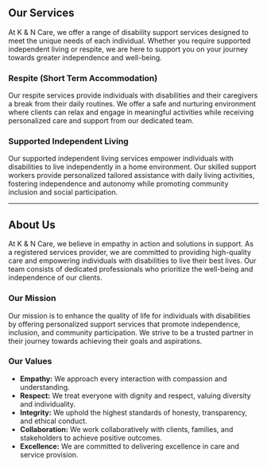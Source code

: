 ## Our Services

At K & N Care, we offer a range of disability support services designed to meet the unique needs of each individual. Whether you require supported independent living or respite, we are here to support you on your journey towards greater independence and well-being.

### Respite (Short Term Accommodation)

Our respite services provide individuals with disabilities and their caregivers a break from their daily routines. We offer a safe and nurturing environment where clients can relax and engage in meaningful activities while receiving personalized care and support from our dedicated team.

### Supported Independent Living

Our supported independent living services empower individuals with disabilities to live independently in a home environment. Our skilled support workers provide personalized tailored assistance with daily living activities, fostering independence and autonomy while promoting community inclusion and social participation.

---

## About Us

At K & N Care, we believe in empathy in action and solutions in support. As a registered services provider, we are committed to providing high-quality care and empowering individuals with disabilities to live their best lives. Our team consists of dedicated professionals who prioritize the well-being and independence of our clients.

### Our Mission

Our mission is to enhance the quality of life for individuals with disabilities by offering personalized support services that promote independence, inclusion, and community participation. We strive to be a trusted partner in their journey towards achieving their goals and aspirations.

### Our Values

* **Empathy:** We approach every interaction with compassion and understanding.
* **Respect:** We treat everyone with dignity and respect, valuing diversity and individuality.
* **Integrity:** We uphold the highest standards of honesty, transparency, and ethical conduct.
* **Collaboration:** We work collaboratively with clients, families, and stakeholders to achieve positive outcomes.
* **Excellence:** We are committed to delivering excellence in care and service provision.
